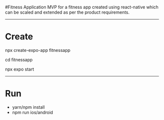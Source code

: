 #Fitness Application
MVP for a fitness app created using react-native which can be scaled and extended as per the product requirements.

------------------------------------------------------------------------------------------------------------------------------------

# Create

npx create-expo-app fitnessapp

cd fitnessapp

npx expo start

------------------------------------------------------------------------------------------------------------------------------------

# Run

- yarn/npm install
- npm run ios/android


